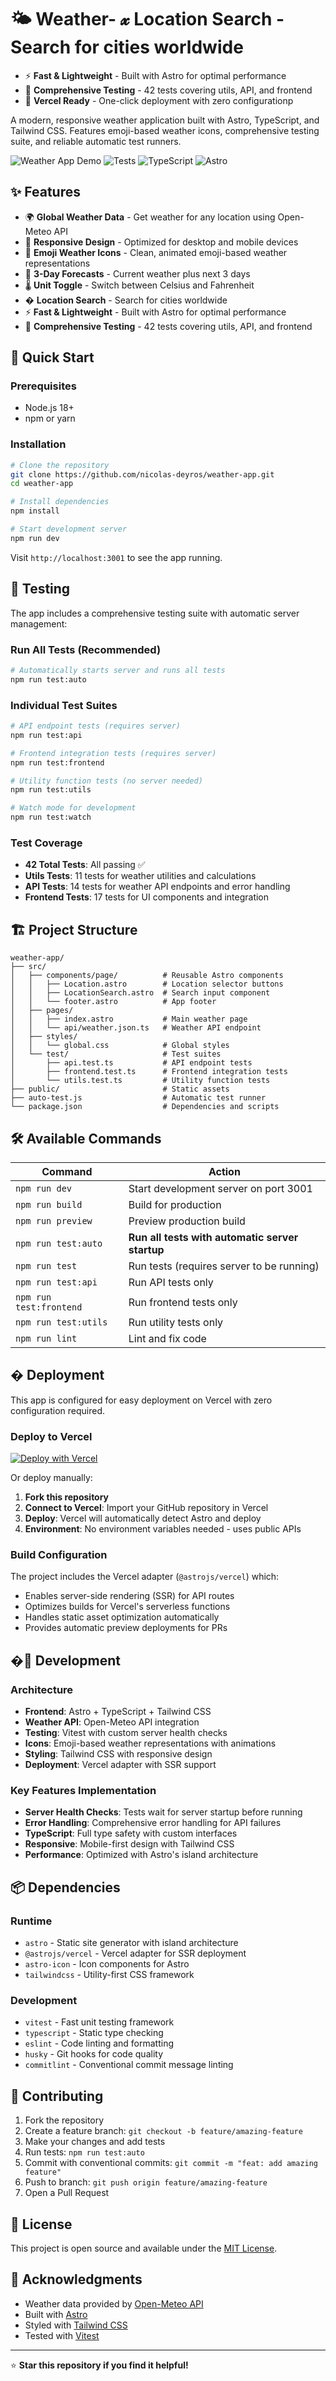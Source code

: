 # 🌤️ Weather- 𝔁 **Location Search** - Search for cities worldwide
- ⚡ **Fast & Lightweight** - Built with Astro for optimal performance
- 🧪 **Comprehensive Testing** - 42 tests covering utils, API, and frontend
- 🚀 **Vercel Ready** - One-click deployment with zero configurationp

A modern, responsive weather application built with Astro, TypeScript, and Tailwind CSS. Features emoji-based weather icons, comprehensive testing suite, and reliable automatic test runners.

![Weather App Demo](https://img.shields.io/badge/Demo-Live-brightgreen) ![Tests](https://img.shields.io/badge/Tests-42%20Passing-brightgreen) ![TypeScript](https://img.shields.io/badge/TypeScript-Ready-blue) ![Astro](https://img.shields.io/badge/Astro-v5.12.6-orange)

## ✨ Features

- 🌍 **Global Weather Data** - Get weather for any location using Open-Meteo API
- 📱 **Responsive Design** - Optimized for desktop and mobile devices
- 🎨 **Emoji Weather Icons** - Clean, animated emoji-based weather representations
- 🔄 **3-Day Forecasts** - Current weather plus next 3 days
- 🌡️ **Unit Toggle** - Switch between Celsius and Fahrenheit
- � **Location Search** - Search for cities worldwide
- ⚡ **Fast & Lightweight** - Built with Astro for optimal performance
- 🧪 **Comprehensive Testing** - 42 tests covering utils, API, and frontend

## 🚀 Quick Start

### Prerequisites

- Node.js 18+
- npm or yarn

### Installation

```bash
# Clone the repository
git clone https://github.com/nicolas-deyros/weather-app.git
cd weather-app

# Install dependencies
npm install

# Start development server
npm run dev
```

Visit `http://localhost:3001` to see the app running.

## 🧪 Testing

The app includes a comprehensive testing suite with automatic server management:

### Run All Tests (Recommended)

```bash
# Automatically starts server and runs all tests
npm run test:auto
```

### Individual Test Suites

```bash
# API endpoint tests (requires server)
npm run test:api

# Frontend integration tests (requires server)
npm run test:frontend

# Utility function tests (no server needed)
npm run test:utils

# Watch mode for development
npm run test:watch
```

### Test Coverage

- **42 Total Tests**: All passing ✅
- **Utils Tests**: 11 tests for weather utilities and calculations
- **API Tests**: 14 tests for weather API endpoints and error handling
- **Frontend Tests**: 17 tests for UI components and integration

## 🏗️ Project Structure

```text
weather-app/
├── src/
│   ├── components/page/          # Reusable Astro components
│   │   ├── Location.astro        # Location selector buttons
│   │   ├── LocationSearch.astro  # Search input component
│   │   └── footer.astro          # App footer
│   ├── pages/
│   │   ├── index.astro           # Main weather page
│   │   └── api/weather.json.ts   # Weather API endpoint
│   ├── styles/
│   │   └── global.css            # Global styles
│   └── test/                     # Test suites
│       ├── api.test.ts           # API endpoint tests
│       ├── frontend.test.ts      # Frontend integration tests
│       └── utils.test.ts         # Utility function tests
├── public/                       # Static assets
├── auto-test.js                  # Automatic test runner
└── package.json                  # Dependencies and scripts
```

## 🛠️ Available Commands

| Command                 | Action                                          |
| ----------------------- | ----------------------------------------------- |
| `npm run dev`           | Start development server on port 3001           |
| `npm run build`         | Build for production                            |
| `npm run preview`       | Preview production build                        |
| `npm run test:auto`     | **Run all tests with automatic server startup** |
| `npm run test`          | Run tests (requires server to be running)       |
| `npm run test:api`      | Run API tests only                              |
| `npm run test:frontend` | Run frontend tests only                         |
| `npm run test:utils`    | Run utility tests only                          |
| `npm run lint`          | Lint and fix code                               |

## � Deployment

This app is configured for easy deployment on Vercel with zero configuration required.

### Deploy to Vercel

[![Deploy with Vercel](https://vercel.com/button)](https://vercel.com/new/clone?repository-url=https://github.com/nicolas-deyros/weather-app)

Or deploy manually:

1. **Fork this repository**
2. **Connect to Vercel**: Import your GitHub repository in Vercel
3. **Deploy**: Vercel will automatically detect Astro and deploy
4. **Environment**: No environment variables needed - uses public APIs

### Build Configuration

The project includes the Vercel adapter (`@astrojs/vercel`) which:
- Enables server-side rendering (SSR) for API routes
- Optimizes builds for Vercel's serverless functions  
- Handles static asset optimization automatically
- Provides automatic preview deployments for PRs

## �🔧 Development

### Architecture

- **Frontend**: Astro + TypeScript + Tailwind CSS
- **Weather API**: Open-Meteo API integration
- **Testing**: Vitest with custom server health checks
- **Icons**: Emoji-based weather representations with animations
- **Styling**: Tailwind CSS with responsive design  
- **Deployment**: Vercel adapter with SSR support

### Key Features Implementation

- **Server Health Checks**: Tests wait for server startup before running
- **Error Handling**: Comprehensive error handling for API failures
- **TypeScript**: Full type safety with custom interfaces
- **Responsive**: Mobile-first design with Tailwind CSS
- **Performance**: Optimized with Astro's island architecture

## 📦 Dependencies

### Runtime

- `astro` - Static site generator with island architecture
- `@astrojs/vercel` - Vercel adapter for SSR deployment
- `astro-icon` - Icon components for Astro
- `tailwindcss` - Utility-first CSS framework

### Development

- `vitest` - Fast unit testing framework
- `typescript` - Static type checking
- `eslint` - Code linting and formatting
- `husky` - Git hooks for code quality
- `commitlint` - Conventional commit message linting

## 🤝 Contributing

1. Fork the repository
2. Create a feature branch: `git checkout -b feature/amazing-feature`
3. Make your changes and add tests
4. Run tests: `npm run test:auto`
5. Commit with conventional commits: `git commit -m "feat: add amazing feature"`
6. Push to branch: `git push origin feature/amazing-feature`
7. Open a Pull Request

## 📝 License

This project is open source and available under the [MIT License](LICENSE).

## 🙏 Acknowledgments

- Weather data provided by [Open-Meteo API](https://open-meteo.com/)
- Built with [Astro](https://astro.build/)
- Styled with [Tailwind CSS](https://tailwindcss.com/)
- Tested with [Vitest](https://vitest.dev/)

---

⭐ **Star this repository if you find it helpful!**
